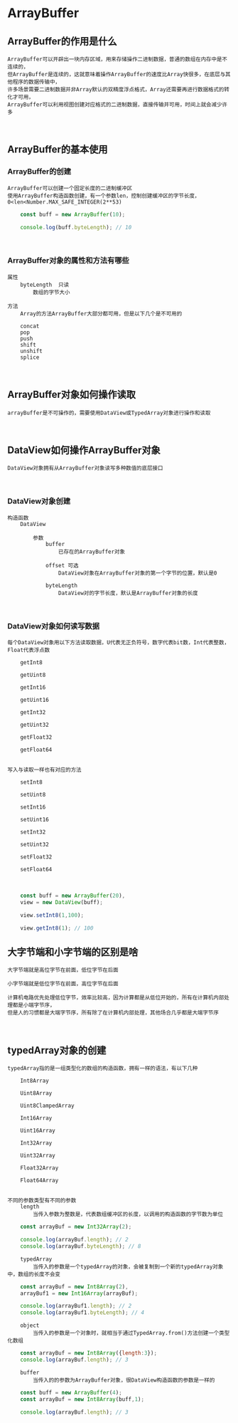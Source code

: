 # ArrayBuffer

## ArrayBuffer的作用是什么
    ArrayBuffer可以开辟出一块内存区域，用来存储操作二进制数据，普通的数组在内存中是不连续的，
    但ArrayBuffer是连续的，这就意味着操作ArrayBuffer的速度比Array快很多，在底层与其他程序的数据传输中，
    许多场景需要二进制数据并非Array默认的双精度浮点格式，Array还需要再进行数据格式的转化才可用，
    ArrayBuffer可以利用视图创建对应格式的二进制数据，直接传输并可用，时间上就会减少许多

<br/>

## ArrayBuffer的基本使用


### ArrayBuffer的创建

    ArrayBuffer可以创建一个固定长度的二进制缓冲区
    使用ArrayBuffer构造函数创建，有一个参数len，控制创建缓冲区的字节长度，
    0<len<Number.MAX_SAFE_INTEGER(2**53)


```JavaScript
    const buff = new ArrayBuffer(10);

    console.log(buff.byteLength); // 10

```

<br/>

### ArrayBuffer对象的属性和方法有哪些

    属性
        byteLength  只读
            数组的字节大小
    
    方法
        Array的方法ArrayBuffer大部分都可用，但是以下几个是不可用的
        
        concat
        pop
        push
        shift
        unshift
        splice
        
<br/>

## ArrayBuffer对象如何操作读取

    arrayBuffer是不可操作的，需要使用DataView或TypedArray对象进行操作和读取

<br/>

## DataView如何操作ArrayBuffer对象

    DataView对象拥有从ArrayBuffer对象读写多种数值的底层接口

<br/>

### DataView对象创建

    构造函数
        DataView

            参数
                buffer
                    已存在的ArrayBuffer对象
                
                offset 可选
                    DataView对象在ArrayBuffer对象的第一个字节的位置，默认是0
                
                byteLength
                    DataView对的字节长度，默认是ArrayBuffer对象的长度
        
<br/>

### DataView对象如何读写数据

    每个DataView对象用以下方法读取数据，U代表无正负符号，数字代表bit数，Int代表整数，Float代表浮点数

        getInt8

        getUint8

        getInt16

        getUint16

        getInt32

        getUint32

        getFloat32

        getFloat64
    
    
    写入与读取一样也有对应的方法

        setInt8

        setUint8

        setInt16

        setUint16

        setInt32

        setUint32

        setFloat32

        setFloat64

<br/>

```JavaScript
    const buff = new ArrayBuffer(20),
    view = new DataView(buff);

    view.setInt8(1,100);

    view.getInt8(1); // 100
```


## 大字节端和小字节端的区别是啥

    大字节端就是高位字节在前面，低位字节在后面

    小字节端就是低位字节在前面，高位字节在后面

    计算机电路优先处理低位字节，效率比较高，因为计算都是从低位开始的，所有在计算机内部处理都是小端字节序，
    但是人的习惯都是大端字节序，所有除了在计算机内部处理，其他场合几乎都是大端字节序


<br/>

## typedArray对象的创建

    typedArray指的是一组类型化的数组的构造函数，拥有一样的语法，有以下几种

        Int8Array

        Uint8Array

        Uint8ClampedArray

        Int16Array

        Uint16Array

        Int32Array

        Uint32Array

        Float32Array

        Float64Array

    
    不同的参数类型有不同的参数
        length
            当传入参数为整数是，代表数组缓冲区的长度，以调用的构造函数的字节数为单位
        
```JavaScript
    const arrayBuf = new Int32Array(2);

    console.log(arrayBuf.length); // 2
    console.log(arrayBuf.byteLength); // 8

```

        typedArray
            当传入的参数是一个typedArray的对象，会被复制到一个新的typedArray对象中，数组的长度不会变
        

```JavaScript
    const arrayBuf = new Int8Array(2),
    arrayBuf1 = new Int16Array(arrayBuf);

    console.log(arrayBuf1.length); // 2
    console.log(arrayBuf1.byteLength); // 4

```

        object
            当传入的参数是一个对象时，就相当于通过TypedArray.from()方法创建一个类型化数组

```JavaScript
    const arrayBuf = new Int8Array({length:3});
    console.log(arrayBuf.length); // 3
```

        buffer
            当传入的的参数为ArrayBuffer对象，很DataView构造函数的参数是一样的

```JavaScript
    const buff = new ArrayBuffer(4);
    const arrayBuf = new Int8Array(buff,1);

    console.log(arrayBuf.length); // 3
```


<br/>



